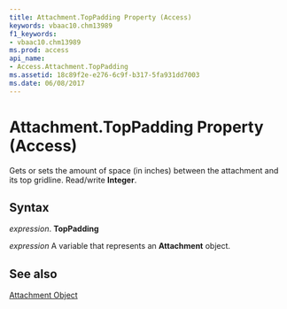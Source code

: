 ```yaml
---
title: Attachment.TopPadding Property (Access)
keywords: vbaac10.chm13989
f1_keywords:
- vbaac10.chm13989
ms.prod: access
api_name:
- Access.Attachment.TopPadding
ms.assetid: 18c89f2e-e276-6c9f-b317-5fa931dd7003
ms.date: 06/08/2017
---
```



# Attachment.TopPadding Property (Access)

Gets or sets the amount of space (in inches) between the attachment and its top gridline. Read/write  **Integer**.


## Syntax

 _expression_. **TopPadding**

 _expression_ A variable that represents an **Attachment** object.


## See also


[Attachment Object](Access.Attachment.md)

